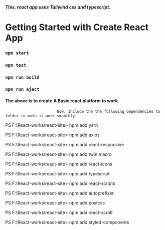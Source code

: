 
 ##### This, react app  uses Tailwind css and typescript.

# Getting Started with Create React App
### `npm start`
### `npm test`
### `npm run build`
### `npm run eject`

####    The above is to create A Basic react platform to work.
                           Now, Include the the following dependencies to folder to make it work smoothly: 
PS F:\React-works\react-site> npm add yarn

PS F:\React-works\react-site> npm add axios

PS F:\React-works\react-site> npm add react-responsive

PS F:\React-works\react-site> npm add twin.macro

PS F:\React-works\react-site> npm add react-icons   

PS F:\React-works\react-site> npm add typescript 

PS F:\React-works\react-site> npm add react-scripts

PS F:\React-works\react-site> npm add autoprefixer

PS F:\React-works\react-site> npm add postcss

PS F:\React-works\react-site> npm add react-scroll

PS F:\React-works\react-site> npm add styled-components
